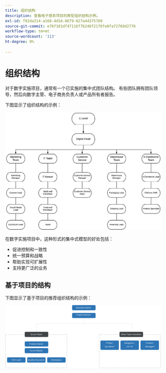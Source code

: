 ```yaml
---
title: 组织结构
description: 查看电子商务项目的典型组织结构示例。
exl-id: f82da314-a168-4d16-8679-827a44375769
source-git-commit: e76f101df47116f7b246f21f0fe0fa72769d2776
workflow-type: tm+mt
source-wordcount: '113'
ht-degree: 0%

---
```


# 组织结构

对于数字实施项目，通常有一个已实施的集中式团队结构。 有些团队拥有团队领导，然后向数字主管、电子商务负责人或产品所有者报告。

下图显示了组织结构的示例：

![组织结构图](../../assets/playbooks/org-structure.png)

在数字实施项目中，这种形式的集中式模型的好处包括：

- 促进控制和一致性
- 统一预算和战略
- 帮助实现可扩展性
- 支持更广泛的业务

## 基于项目的结构

下图显示了基于项目的推荐组织结构的示例：

![基于项目的组织结构图](../../assets/playbooks/org-structure-project.png)
